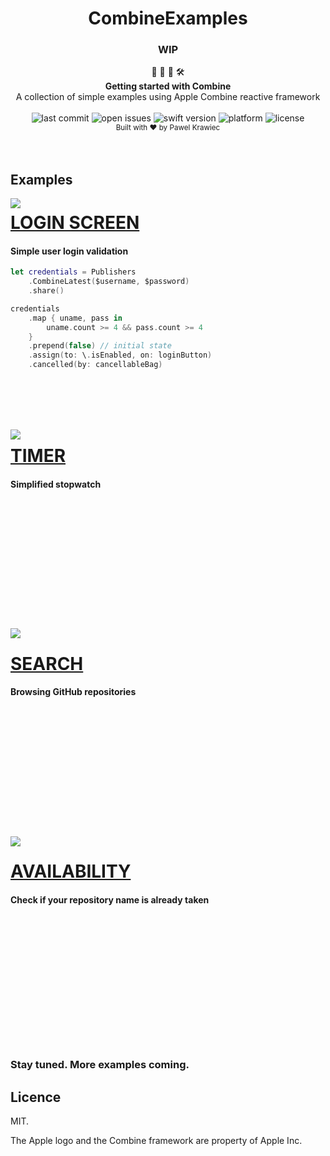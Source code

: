 <h1 align="center">CombineExamples</h1>

<h3 align="center">WIP</h3>

<div align="center">
👷 🧱 🧰 🛠️
</div>
<div align="center">
<strong>Getting started with Combine</strong>
</div>
<div align="center">
 A collection of simple examples using Apple Combine reactive framework
</div>

<br />

<div align="center">
<!-- Last commit -->
<img src="https://img.shields.io/github/last-commit/tailec/CombineExamples.svg" alt="last commit"/>
<!-- Open issues -->
<img src="https://img.shields.io/github/issues-raw/tailec/CombineExamples.svg" alt="open issues" />
<!-- Swift version -->
<img src="https://img.shields.io/badge/swift%20version-5.1-brightgreen.svg" alt="swift version">
<!-- Platform -->
<img src="https://img.shields.io/badge/platform-ios-lightgrey.svg" alt="platform" />
<!-- License -->
<img src="https://img.shields.io/badge/licence%20-MIT%20-blue.svg" alt="license" />
</div>


<div align="center">
<sub>Built with ❤︎ by
Pawel Krawiec
</sub>
</div>
<br />
<br />


## Examples


<img align="left" src="https://github.com/tailec/CombineExamples/blob/master/Resources/LoginGif.gif" />
<p><a href="https://github.com/tailec/CombineExamples/tree/master/CombineExamples/Login"><h1 align="left">LOGIN SCREEN</h1></a></p>
<h4>Simple user login validation</h4>

```swift
let credentials = Publishers
    .CombineLatest($username, $password)
    .share()

credentials
    .map { uname, pass in
        uname.count >= 4 && pass.count >= 4
    }
    .prepend(false) // initial state
    .assign(to: \.isEnabled, on: loginButton)
    .cancelled(by: cancellableBag)
```

<br></br><br></br>


<img align="left" src="https://github.com/tailec/CombineExamples/blob/master/Resources/TimerGif.gif" />
<p><a href="https://github.com/tailec/CombineExamples/tree/master/CombineExamples/Timer"><h1 align="left">TIMER</h1></a></p>
<h4>Simplified stopwatch</h4>
<br></br><br></br><br></br><br></br><br></br><br></br>


<img align="left" src="https://github.com/tailec/CombineExamples/blob/master/Resources/SearchGif.gif" />
<p><a href="https://github.com/tailec/CombineExamples/tree/master/CombineExamples/Search"><h1 align="left">SEARCH</h1></a></p>
<h4>Browsing GitHub repositories</h4>
<br></br><br></br><br></br><br></br><br></br><br></br>


<img align="left" src="https://github.com/tailec/CombineExamples/blob/master/Resources/UsernameGif.gif" />
<p><a href="https://github.com/tailec/CombineExamples/tree/master/CombineExamples/Username"><h1 align="left">AVAILABILITY</h1></a></p>
<h4>Check if your repository name is already taken</h4>
<br></br><br></br><br></br><br></br><br></br><br></br>


<h3>Stay tuned. More examples coming.</h3>


## Licence
MIT.

The Apple logo and the Combine framework are property of Apple Inc.
